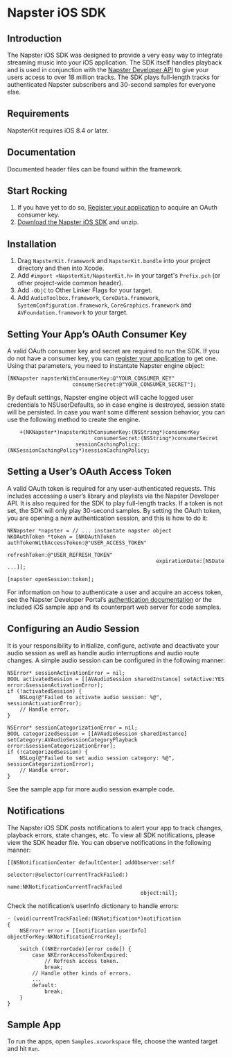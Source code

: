 # Napster iOS SDK

## Introduction

The Napster iOS SDK was designed to provide a very easy way to integrate streaming music into your iOS application. The SDK itself handles playback and is used in conjunction with the [Napster Developer API](http://developer.napster.com) to give your users access to over 18 million tracks. The SDK plays full-length tracks for authenticated Napster subscribers and 30-second samples for everyone else.

## Requirements

NapsterKit requires iOS 8.4 or later.

## Documentation

Documented header files can be found within the framework.

## Start Rocking

1. If you have yet to do so, [Register your application](http://developer.napster.com) to acquire an OAuth consumer key.
2. [Download the Napster iOS SDK](https://github.com/Napster/napster-ios-sdk/archive/master.zip) and unzip.

## Installation

1. Drag `NapsterKit.framework` and `NapsterKit.bundle` into your project directory and then into Xcode.
2. Add `#import <NapsterKit/NapsterKit.h>` in your target's `Prefix.pch` (or other project-wide common header).
3. Add `-ObjC` to Other Linker Flags for your target.
4. Add `AudioToolbox.framework`, `CoreData.framework`, `SystemConfiguration.framework`, `CoreGraphics.framework` and `AVFoundation.framework` to your target.

## Setting Your App’s OAuth Consumer Key

A valid OAuth consumer key and secret are required to run the SDK. If you do not have a consumer key, you can [register your application](http://developer.napster.com) to get one. Using that parameters, you need to instantate Napster engine object:

    [NKNapster napsterWithConsumerKey:@"YOUR_CONSUMER_KEY"
                         consumerSecret:@"YOUR_CONSUMER_SECRET"];

By default settings, Napster engine object will cache logged user credentials to NSUserDefaults, so in case engine is destroyed, session state will be persisted. In case you want some different session behavior, you can use the following method to create the engine.

        +(NKNapster*)napsterWithConsumerKey:(NSString*)consumerKey
                                consumerSecret:(NSString*)consumerSecret
                          sessionCachingPolicy:(NKSessionCachingPolicy*)sessionCachingPolicy;

## Setting a User’s OAuth Access Token

A valid OAuth token is required for any user-authenticated requests.  This includes accessing a user’s library and playlists via the Napster Developer API. It is also required for the SDK to play full-length tracks. If a token is not set, the SDK will only play 30-second samples. By setting the OAuth token, you are opening a new authentication session, and this is how to do it:

    NKNapster *napster = // ... instantate napster object
    NKOAuthToken *token = [NKOAuthToken authTokenWithAccessToken:@"USER_ACCESS_TOKEN"
                                                      refreshToken:@"USER_REFRESH_TOKEN"
                                                    expirationDate:[NSDate ...]];

    [napster openSession:token];

For information on how to authenticate a user and acquire an access token, see the Napster Developer Portal’s [authentication documentation](http://developer.napster.com/docs#authentication) or the included iOS sample app and its counterpart web server for code samples.

## Configuring an Audio Session

It is your responsibility to initialize, configure, activate and deactivate your audio session as well as handle audio interruptions and audio route changes. A simple audio session can be configured in the following manner:

    NSError* sessionActivationError = nil;
    BOOL activatedSession = [[AVAudioSession sharedInstance] setActive:YES error:&sessionActivationError];
    if (!activatedSession) {
        NSLog(@"Failed to activate audio session: %@", sessionActivationError);
        // Handle error.
    }

    NSError* sessionCategorizationError = nil;
    BOOL categorizedSession = [[AVAudioSession sharedInstance] setCategory:AVAudioSessionCategoryPlayback error:&sessionCategorizationError];
    if (!categorizedSession) {
        NSLog(@"Failed to set audio session category: %@", sessionCategorizationError);
        // Handle error.
    }

See the sample app for more audio session example code.

## Notifications

The Napster iOS SDK posts notifications to alert your app to track changes, playback errors, state changes, etc. To view all SDK notifications, please view the SDK header file. You can observe notifications in the following manner:

    [[NSNotificationCenter defaultCenter] addObserver:self
                                             selector:@selector(currentTrackFailed:)
                                                 name:NKNotificationCurrentTrackFailed
                                               object:nil];

Check the notification’s userInfo dictionary to handle errors:

    - (void)currentTrackFailed:(NSNotification*)notification
    {
        NSError* error = [[notification userInfo] objectForKey:NKNotificationErrorKey];

        switch ((NKErrorCode)[error code]) {
            case NKErrorAccessTokenExpired:
                // Refresh access token.
                break;
            // Handle other kinds of errors.
            ...
            default:
                break;
        }
    }

## Sample App

To run the apps, open `Samples.xcworkspace` file, choose the wanted target and hit `Run`.
